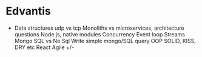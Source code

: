 # Edvantis

+ Data structures
udp vs tcp
Monoliths vs microservices, architecture questions
Node js, native modules
Concurrency
Event loop
Streams
Mongo
SQL vs No Sql
Write simple mongo/SQL query
OOP
SOLID, KISS, DRY etc
React
Agile +/-
